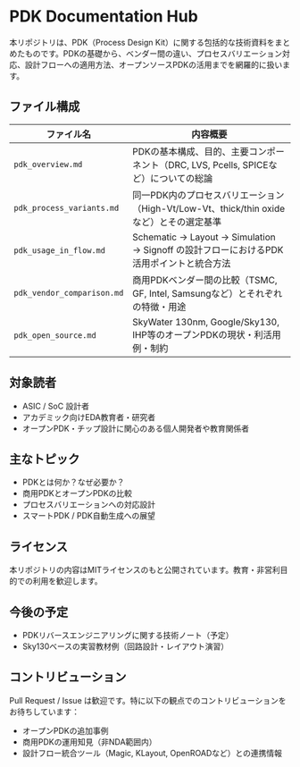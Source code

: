 # PDK Documentation Hub

本リポジトリは、PDK（Process Design Kit）に関する包括的な技術資料をまとめたものです。PDKの基礎から、ベンダー間の違い、プロセスバリエーション対応、設計フローへの適用方法、オープンソースPDKの活用までを網羅的に扱います。

## ファイル構成

| ファイル名 | 内容概要 |
|------------|----------|
| `pdk_overview.md` | PDKの基本構成、目的、主要コンポーネント（DRC, LVS, Pcells, SPICEなど）についての総論 |
| `pdk_process_variants.md` | 同一PDK内のプロセスバリエーション（High-Vt/Low-Vt、thick/thin oxideなど）とその選定基準 |
| `pdk_usage_in_flow.md` | Schematic → Layout → Simulation → Signoff の設計フローにおけるPDK活用ポイントと統合方法 |
| `pdk_vendor_comparison.md` | 商用PDKベンダー間の比較（TSMC, GF, Intel, Samsungなど）とそれぞれの特徴・用途 |
| `pdk_open_source.md` | SkyWater 130nm, Google/Sky130, IHP等のオープンPDKの現状・利活用例・制約 |

## 対象読者

- ASIC / SoC 設計者
- アカデミック向けEDA教育者・研究者
- オープンPDK・チップ設計に関心のある個人開発者や教育関係者

## 主なトピック

- PDKとは何か？なぜ必要か？
- 商用PDKとオープンPDKの比較
- プロセスバリエーションへの対応設計
- スマートPDK / PDK自動生成への展望

## ライセンス

本リポジトリの内容はMITライセンスのもと公開されています。教育・非営利目的での利用を歓迎します。

## 今後の予定

- PDKリバースエンジニアリングに関する技術ノート（予定）
- Sky130ベースの実習教材例（回路設計・レイアウト演習）

## コントリビューション

Pull Request / Issue は歓迎です。特に以下の観点でのコントリビューションをお待ちしています：

- オープンPDKの追加事例
- 商用PDKの運用知見（非NDA範囲内）
- 設計フロー統合ツール（Magic, KLayout, OpenROADなど）との連携情報
